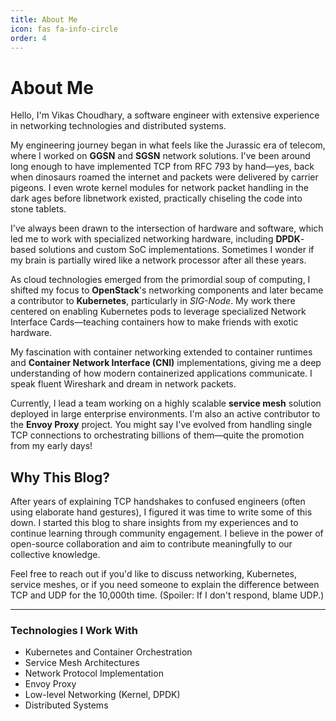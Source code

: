 ```yaml
---
title: About Me
icon: fas fa-info-circle
order: 4
---
```


# About Me

Hello, I'm Vikas Choudhary, a software engineer with extensive experience in networking technologies and distributed systems.

My engineering journey began in what feels like the Jurassic era of telecom, where I worked on **GGSN** and **SGSN** network solutions. I've been around long enough to have implemented TCP from RFC 793 by hand—yes, back when dinosaurs roamed the internet and packets were delivered by carrier pigeons. I even wrote kernel modules for network packet handling in the dark ages before libnetwork existed, practically chiseling the code into stone tablets.

I've always been drawn to the intersection of hardware and software, which led me to work with specialized networking hardware, including **DPDK**-based solutions and custom SoC implementations. Sometimes I wonder if my brain is partially wired like a network processor after all these years.

As cloud technologies emerged from the primordial soup of computing, I shifted my focus to **OpenStack**'s networking components and later became a contributor to **Kubernetes**, particularly in *SIG-Node*. My work there centered on enabling Kubernetes pods to leverage specialized Network Interface Cards—teaching containers how to make friends with exotic hardware.

My fascination with container networking extended to container runtimes and **Container Network Interface (CNI)** implementations, giving me a deep understanding of how modern containerized applications communicate. I speak fluent Wireshark and dream in network packets.

Currently, I lead a team working on a highly scalable **service mesh** solution deployed in large enterprise environments. I'm also an active contributor to the **Envoy Proxy** project. You might say I've evolved from handling single TCP connections to orchestrating billions of them—quite the promotion from my early days!

## Why This Blog?

After years of explaining TCP handshakes to confused engineers (often using elaborate hand gestures), I figured it was time to write some of this down. I started this blog to share insights from my experiences and to continue learning through community engagement. I believe in the power of open-source collaboration and aim to contribute meaningfully to our collective knowledge.

Feel free to reach out if you'd like to discuss networking, Kubernetes, service meshes, or if you need someone to explain the difference between TCP and UDP for the 10,000th time. (Spoiler: If I don't respond, blame UDP.)

---

### Technologies I Work With

- Kubernetes and Container Orchestration
- Service Mesh Architectures
- Network Protocol Implementation
- Envoy Proxy
- Low-level Networking (Kernel, DPDK)
- Distributed Systems
